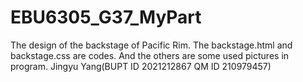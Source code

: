 # EBU6305_G37_MyPart
The design of the backstage of Pacific Rim.  The backstage.html and backstage.css are codes.  And the others are some used pictures in program.  Jingyu Yang(BUPT ID 2021212867 QM ID 210979457)
